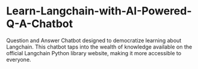 # Learn-Langchain-with-AI-Powered-Q-A-Chatbot
Question and Answer Chatbot designed to democratize learning about Langchain. This chatbot taps into the wealth of knowledge available on the official Langchain Python library website, making it more accessible to everyone.
